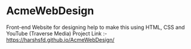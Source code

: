 # AcmeWebDesign
Front-end Website for designing help to
make this using HTML, CSS and YouTube
(Traverse Media)
Project Link :- https://harshsfd.github.io/AcmeWebDesign/
